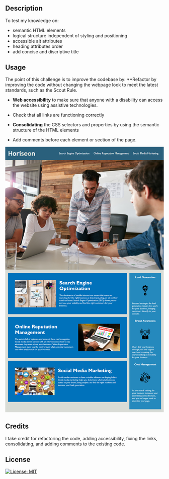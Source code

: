 # <Your-Project-Title>

## Description

To test my knowledge on:
 
- semantic HTML elements
- logical structure independent of styling and positioning
- accessible alt attributes
- heading attributes order
- add concise and discriptive title


## Usage

The point of this challenge is to improve the codebase by:
 **Refactor by improving the code without changing the webpage look to meet the latest standards, such as the Scout Rule.  

 * **Web accessibility** to make sure that anyone with a disability can access the website using assistive technologies.

 * Check that all links are functioning correctly
 * **Consolidating** the CSS selectors and properties by using the semantic structure of the HTML elements
 * Add comments before each element or section of the page.
 
  ![alt text](/assets/images/01-html-css-git-homework-demo.png?raw=true)

 
## Credits

I take credit for refactoring the code, adding accessibility, fixing the links, consolidating, and adding comments to the existing code.

## License

  [![License: MIT](https://img.shields.io/badge/License-MIT-yellow.svg)](https://opensource.org/licenses/MIT)

